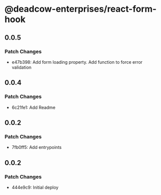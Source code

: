 # @deadcow-enterprises/react-form-hook

## 0.0.5

### Patch Changes

- e47b398: Add form loading property. Add function to force error validation

## 0.0.4

### Patch Changes

- 6c21fe1: Add Readme

## 0.0.2

### Patch Changes

- 7fb0ff5: Add entrypoints

## 0.0.2

### Patch Changes

- 444e9c9: Initial deploy
